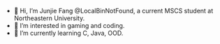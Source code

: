 - 👋 Hi, I’m Junjie Fang @LocalBinNotFound, a current MSCS student at Northeastern University.
- 👀 I’m interested in gaming and coding.
- 🌱 I’m currently learning C, Java, OOD.


<!---
LocalBinNotFound/LocalBinNotFound is a ✨ special ✨ repository because its `README.md` (this file) appears on your GitHub profile.
You can click the Preview link to take a look at your changes.
--->

